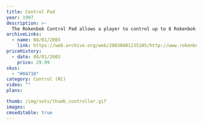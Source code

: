 ```yaml
---
title: Control Pad
year: 1997
description: >-
  The Rokenbok Control Pad allows a player to control up to 8 Rokenbok RC vehicles with the easy function and precision control buttons. Each Rokenbok Command Deck can support up to 4 Control Pads/Players. Includes one Control Pad. Requires Start Set.
archiveLinks:
  - name: 04/01/2003
    link: https://web.archive.org/web/20030401235105/http://www.rokenbok.com/catalog/pd_bb_control_pad.html
priceHistory:
  - date: 04/01/2003
    price: 29.99
skus:
  - "#04710"
category: Control (RC)
video: ""
plans:

thumb: /img/sets/thumb_controller.gif
images:
cmseditable: true
---
```

